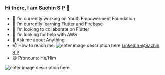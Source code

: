### Hi there, I am Sachin S P 👋

- 🔭 I’m currently working on Youth Empowerment Foundation
- 🌱 I’m currently learning Flutter and Firebase
- 👯 I’m looking to collaborate on Flutter
- 🤔 I’m looking for help with AWS
- 💬 Ask me about Anything 
- 📫 How to reach me: ![enter image description here](https://twitter.com/Sachinsoraturar) [LinkedIn-@Sachin S P](https://www.linkedin.com/in/sachin-s-p-b67001153/)
- 😄 Pronouns: He/Him

![enter image description here](https://github-readme-stats.vercel.app/api?username=SachinPremkumar&&show_icons=true&title_color=ffffff&icon_color=bb2acf&text_color=daf7dc&bg_color=151515)
